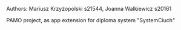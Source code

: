 Authors: Mariusz Krzyżopolski s21544, Joanna Walkiewicz s20161

PAMO project, as app extension for diploma system "SystemCiuch"
